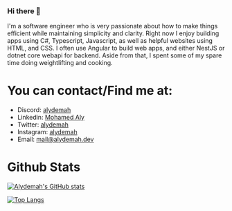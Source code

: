 ### Hi there 👋 

I'm a software engineer who is very passionate about how to make things efficient while maintaining simplicity and clarity.
Right now I enjoy building apps using C#, Typescript, Javascript, as well as helpful websites using HTML, and CSS.
I often use Angular to build web apps, and either NestJS or dotnet core webapi for backend.
Aside from that, I spent some of my spare time doing weightlifting and cooking.

<!--
**alydemah/alydemah** is a ✨ _special_ ✨ repository because its `README.md` (this file) appears on your GitHub profile.


<p align="center">
  
  <br><br>
  </p>


<details>
  
  
  </details>
Here are some ideas to get you started:

- 🔭 I’m currently working on ...
- 🌱 I’m currently learning ...
- 👯 I’m looking to collaborate on ...
- 🤔 I’m looking for help with ...
- 💬 Ask me about ...
- 📫 How to reach me: ...
- 😄 Pronouns: ...
- ⚡ Fun fact: ...
-->

<!-- 
## My latest projects I've build and worked on...

### 
[Moroor.io](https://moroor.io)
Just another strong password generator

-->


# You can contact/Find me at: 
- Discord: [alydemah](https://discord.com/users/702549673113550969)
- Linkedin: [Mohamed Aly](https://www.linkedin.com/in/mohamed-aly-8b725ab2/)
- Twitter: [alydemah](https://twitter.com/alydemah)
- Instagram: [alydemah](https://www.instagram.com/alydemah)
- Email: [mail@alydemah.dev](mailto://mail@alydemah.dev)




#  Github Stats

[![Alydemah's GitHub stats](https://github-readme-stats.vercel.app/api?username=alydemah&show_icons=true&count_private=true&hide_title=true)](https://github.com/alydemah)


[![Top Langs](https://github-readme-stats.vercel.app/api/top-langs/?username=alydemah)](https://github.com/alydemah/github-readme-stats)




